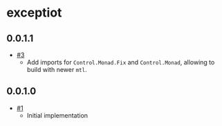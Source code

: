 # exceptiot

## 0.0.1.1

* [#3](https://github.com/parsonsmatt/exceptiot/pull/3)
    * Add imports for `Control.Monad.Fix` and `Control.Monad`, allowing to build
      with newer `mtl`.

## 0.0.1.0

* [#1](https://github.com/parsonsmatt/exceptiot/pull/1)
    * Initial implementation
